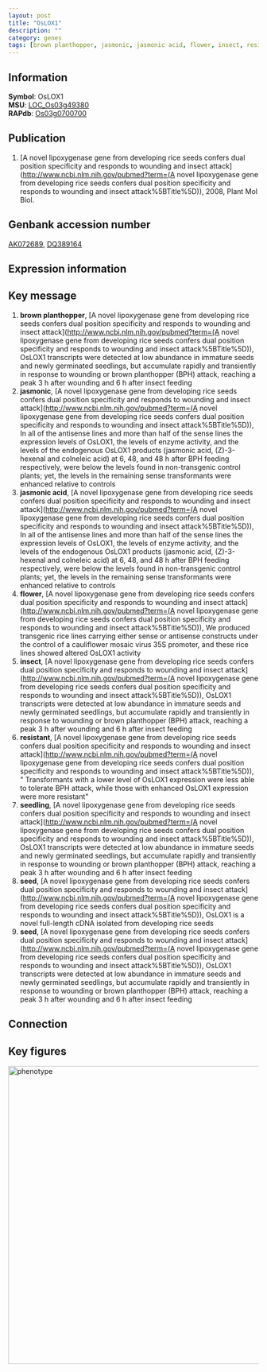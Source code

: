 ```yaml
---
layout: post
title: "OsLOX1"
description: ""
category: genes
tags: [brown planthopper, jasmonic, jasmonic acid, flower, insect, resistant, seedling, seed, Gene]
---
```


## Information
__Symbol__: OsLOX1  
__MSU__: [LOC_Os03g49380](http://rice.plantbiology.msu.edu/cgi-bin/ORF_infopage.cgi?orf=LOC_Os03g49380)  
__RAPdb__: [Os03g0700700](http://rapdb.dna.affrc.go.jp/viewer/gbrowse_details/irgsp1?name=Os03g0700700)  

## Publication
1. [A novel lipoxygenase gene from developing rice seeds confers dual position specificity and responds to wounding and insect attack](http://www.ncbi.nlm.nih.gov/pubmed?term=(A novel lipoxygenase gene from developing rice seeds confers dual position specificity and responds to wounding and insect attack%5BTitle%5D)), 2008, Plant Mol Biol.

## Genbank accession number
[AK072689](http://www.ncbi.nlm.nih.gov/nuccore/AK072689), [DQ389164](http://www.ncbi.nlm.nih.gov/nuccore/DQ389164)

## Expression information

## Key message
1. __brown planthopper__, [A novel lipoxygenase gene from developing rice seeds confers dual position specificity and responds to wounding and insect attack](http://www.ncbi.nlm.nih.gov/pubmed?term=(A novel lipoxygenase gene from developing rice seeds confers dual position specificity and responds to wounding and insect attack%5BTitle%5D)),  OsLOX1 transcripts were detected at low abundance in immature seeds and newly germinated seedlings, but accumulate rapidly and transiently in response to wounding or brown planthopper (BPH) attack, reaching a peak 3 h after wounding and 6 h after insect feeding
2. __jasmonic__, [A novel lipoxygenase gene from developing rice seeds confers dual position specificity and responds to wounding and insect attack](http://www.ncbi.nlm.nih.gov/pubmed?term=(A novel lipoxygenase gene from developing rice seeds confers dual position specificity and responds to wounding and insect attack%5BTitle%5D)),  In all of the antisense lines and more than half of the sense lines the expression levels of OsLOX1, the levels of enzyme activity, and the levels of the endogenous OsLOX1 products (jasmonic acid, (Z)-3-hexenal and colneleic acid) at 6, 48, and 48 h after BPH feeding respectively, were below the levels found in non-transgenic control plants; yet, the levels in the remaining sense transformants were enhanced relative to controls
3. __jasmonic acid__, [A novel lipoxygenase gene from developing rice seeds confers dual position specificity and responds to wounding and insect attack](http://www.ncbi.nlm.nih.gov/pubmed?term=(A novel lipoxygenase gene from developing rice seeds confers dual position specificity and responds to wounding and insect attack%5BTitle%5D)),  In all of the antisense lines and more than half of the sense lines the expression levels of OsLOX1, the levels of enzyme activity, and the levels of the endogenous OsLOX1 products (jasmonic acid, (Z)-3-hexenal and colneleic acid) at 6, 48, and 48 h after BPH feeding respectively, were below the levels found in non-transgenic control plants; yet, the levels in the remaining sense transformants were enhanced relative to controls
4. __flower__, [A novel lipoxygenase gene from developing rice seeds confers dual position specificity and responds to wounding and insect attack](http://www.ncbi.nlm.nih.gov/pubmed?term=(A novel lipoxygenase gene from developing rice seeds confers dual position specificity and responds to wounding and insect attack%5BTitle%5D)),  We produced transgenic rice lines carrying either sense or antisense constructs under the control of a cauliflower mosaic virus 35S promoter, and these rice lines showed altered OsLOX1 activity
5. __insect__, [A novel lipoxygenase gene from developing rice seeds confers dual position specificity and responds to wounding and insect attack](http://www.ncbi.nlm.nih.gov/pubmed?term=(A novel lipoxygenase gene from developing rice seeds confers dual position specificity and responds to wounding and insect attack%5BTitle%5D)),  OsLOX1 transcripts were detected at low abundance in immature seeds and newly germinated seedlings, but accumulate rapidly and transiently in response to wounding or brown planthopper (BPH) attack, reaching a peak 3 h after wounding and 6 h after insect feeding
6. __resistant__, [A novel lipoxygenase gene from developing rice seeds confers dual position specificity and responds to wounding and insect attack](http://www.ncbi.nlm.nih.gov/pubmed?term=(A novel lipoxygenase gene from developing rice seeds confers dual position specificity and responds to wounding and insect attack%5BTitle%5D)), " Transformants with a lower level of OsLOX1 expression were less able to tolerate BPH attack, while those with enhanced OsLOX1 expression were more resistant"
7. __seedling__, [A novel lipoxygenase gene from developing rice seeds confers dual position specificity and responds to wounding and insect attack](http://www.ncbi.nlm.nih.gov/pubmed?term=(A novel lipoxygenase gene from developing rice seeds confers dual position specificity and responds to wounding and insect attack%5BTitle%5D)),  OsLOX1 transcripts were detected at low abundance in immature seeds and newly germinated seedlings, but accumulate rapidly and transiently in response to wounding or brown planthopper (BPH) attack, reaching a peak 3 h after wounding and 6 h after insect feeding
8. __seed__, [A novel lipoxygenase gene from developing rice seeds confers dual position specificity and responds to wounding and insect attack](http://www.ncbi.nlm.nih.gov/pubmed?term=(A novel lipoxygenase gene from developing rice seeds confers dual position specificity and responds to wounding and insect attack%5BTitle%5D)), OsLOX1 is a novel full-length cDNA isolated from developing rice seeds
9. __seed__, [A novel lipoxygenase gene from developing rice seeds confers dual position specificity and responds to wounding and insect attack](http://www.ncbi.nlm.nih.gov/pubmed?term=(A novel lipoxygenase gene from developing rice seeds confers dual position specificity and responds to wounding and insect attack%5BTitle%5D)),  OsLOX1 transcripts were detected at low abundance in immature seeds and newly germinated seedlings, but accumulate rapidly and transiently in response to wounding or brown planthopper (BPH) attack, reaching a peak 3 h after wounding and 6 h after insect feeding

## Connection

## Key figures
<img src="http://ricencode.github.io/images/OsLOX1.pheno.png" alt="phenotype"  style="width: 600px;"/>



